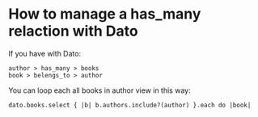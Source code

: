 # How to manage a has_many relaction with Dato

If you have with Dato:

    author > has_many > books
    book > belengs_to > author

You can loop each all books in author view in this way:

    dato.books.select { |b| b.authors.include?(author) }.each do |book|
